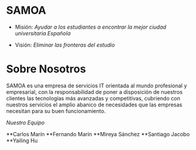 # SAMOA

- Misión: *Ayudar a los estudiantes a encontrar la mejor ciudad universitaria Española*

- Visión: *Eliminar las fronteras del estudio* 

# Sobre Nosotros

SAMOA es una empresa de servicios IT orientada al mundo profesional y empresarial, con la responsabilidad de poner a disposición de nuestros clientes las tecnologías más avanzadas y competitivas, cubriendo con nuestros servicios el amplio abanico de necesidades que las empresas necesitan para su buen funcionamiento.

*Nuestro Equipo*

**Carlos Marín
**Fernando Marín
**Mireya Sánchez
**Santiago Jacobo
**Yailing Hu





